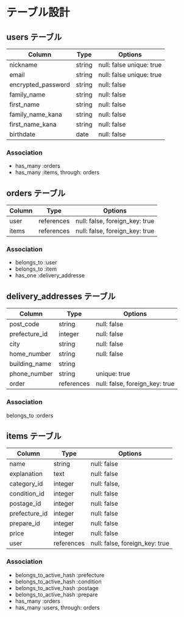 # テーブル設計

## users テーブル

| Column             | Type   | Options                  |
| -----------------  | ------ | -------------------------|
| nickname	         | string	| null: false unique: true |
| email              | string | null: false unique: true |
| encrypted_password | string | null: false              |
| family_name        | string | null: false              |
| first_name         | string | null: false              |
| family_name_kana   | string | null: false              |
| first_name_kana    | string | null: false              |
| birthdate          | date   | null: false              |

### Association
- has_many :orders
- has_many :items, through: orders

##  orders テーブル

| Column        | Type       | Options                        |
| -----------   | ---------- | ------------------------------ |
| user          | references | null: false, foreign_key: true |
| items         | references | null: false, foreign_key: true |

### Association
- belongs_to :user
- belongs_to :item
- has_one    :delivery_addresse

##  delivery_addresses テーブル

| Column        | Type       | Options                        |
| -----------   | ---------- | ------------------------------ |
| post_code     | string     | null: false                    |
| prefecture_id | integer    | null: false                    |
| city          | string     | null: false                    |
| home_number   | string     | null: false                    |
| building_name | string     |                                |
| phone_number  | string     | unique: true                   |
| order         | references | null: false, foreign_key: true |

### Association
belongs_to :orders

##  items テーブル

| Column        | Type       | Options                        |
| -----------   | ---------- | ------------------------------ |
| name          | string     | null: false                    |
| explanation   | text       | null: false                    |
| category_id   | integer    | null: false,                   |
| condition_id  | integer    | null: false                    |
| postage_id    | integer    | null: false                    |
| prefecture_id | integer    | null: false                    |
| prepare_id    | integer    | null: false                    |
| price         | integer    | null: false                    |
| user          | references | null: false, foreign_key: true |

### Association

- belongs_to_active_hash :prefecture
- belongs_to_active_hash :condition
- belongs_to_active_hash :postage
- belongs_to_active_hash :prepare
- has_many :orders
- has_many :users, through: orders


